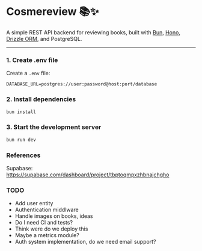 # Cosmereview 📚✨

A simple REST API backend for reviewing books, built with [Bun](https://bun.sh/), [Hono](https://hono.dev/), [Drizzle ORM](https://orm.drizzle.team/), and PostgreSQL.

---

### 1. Create .env file

Create a `.env` file:

```env
DATABASE_URL=postgres://user:password@host:port/database
```

### 2. Install dependencies

```bash
bun install
```

### 3. Start the development server

```bash
bun run dev
```

### References

Supabase: https://supabase.com/dashboard/project/tbptoqmpxzhbnajchgho

### TODO

- Add user entity
- Authentication middlware
- Handle images on books, ideas
- Do I need CI and tests?
- Think were do we deploy this
- Maybe a metrics module?
- Auth system implementation, do we need email support?

